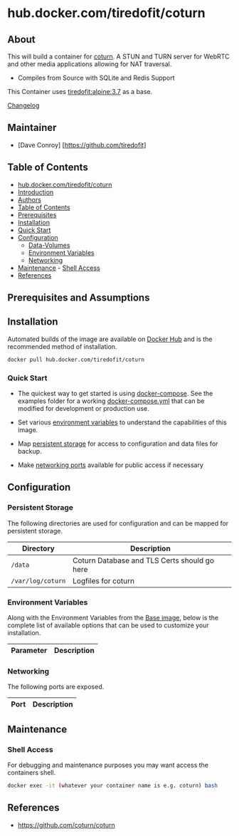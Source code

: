 # hub.docker.com/tiredofit/coturn

## About

This will build a container for [coturn](https://github.com/coturn/coturn). A STUN and TURN server for WebRTC and other media
applications allowing for NAT traversal.

* Compiles from Source with SQLite and Redis Support

This Container uses [tiredofit:alpine:3.7](https://hub.docker.com/r/tiredofit/alpine) as a base.

[Changelog](CHANGELOG.md)

## Maintainer

- [Dave Conroy] [https://github.com/tiredofit]

## Table of Contents

- [hub.docker.com/tiredofit/coturn](#hubdockercomtiredofitcoturn)
- [Introduction](#introduction)
- [Authors](#authors)
- [Table of Contents](#table-of-contents)
- [Prerequisites](#prerequisites)
- [Installation](#installation)
- [Quick Start](#quick-start)
- [Configuration](#configuration)
    - [Data-Volumes](#data-volumes)
    - [Environment Variables](#environment-variables)
    - [Networking](#networking)
- [Maintenance](#maintenance)
      - [Shell Access](#shell-access)
- [References](#references)

## Prerequisites and Assumptions

## Installation

Automated builds of the image are available on [Docker Hub](https://hub.docker.com/tiredofit/coturn) and is the recommended method of installation.

```bash
docker pull hub.docker.com/tiredofit/coturn
```

### Quick Start

* The quickest way to get started is using [docker-compose](https://docs.docker.com/compose/). See the examples folder for a working [docker-compose.yml](examples/docker-compose.yml) that can be modified for development or production use.

* Set various [environment variables](#environment-variables) to understand the capabilities of this image.
* Map [persistent storage](#data-volumes) for access to configuration and data files for backup.
* Make [networking ports](#networking) available for public access if necessary

## Configuration

### Persistent Storage

The following directories are used for configuration and can be mapped for persistent storage.

| Directory         | Description                                  |
| ----------------- | -------------------------------------------- |
| `/data`           | Coturn Database and TLS Certs should go here |
| `/var/log/coturn` | Logfiles for coturn                          |

### Environment Variables

Along with the Environment Variables from the [Base image](https://hub.docker.com/r/tiredofit/alpine), below is the complete list of available options that can be used to customize your installation.

| Parameter | Description |
| --------- | ----------- |

### Networking

The following ports are exposed.

| Port | Description |
| ---- | ----------- |

## Maintenance

### Shell Access

For debugging and maintenance purposes you may want access the containers shell.

```bash
docker exec -it (whatever your container name is e.g. coturn) bash
```

## References

* <https://github.com/coturn/coturn>
